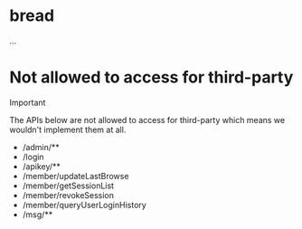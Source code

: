 # bread

...


# Not allowed to access for third-party

> [!IMPORTANT]
> The APIs below are not allowed to access for third-party which means we wouldn't implement them at all.

- /admin/**
- /login
- /apikey/**
- /member/updateLastBrowse
- /member/getSessionList
- /member/revokeSession
- /member/queryUserLoginHistory
- /msg/**
